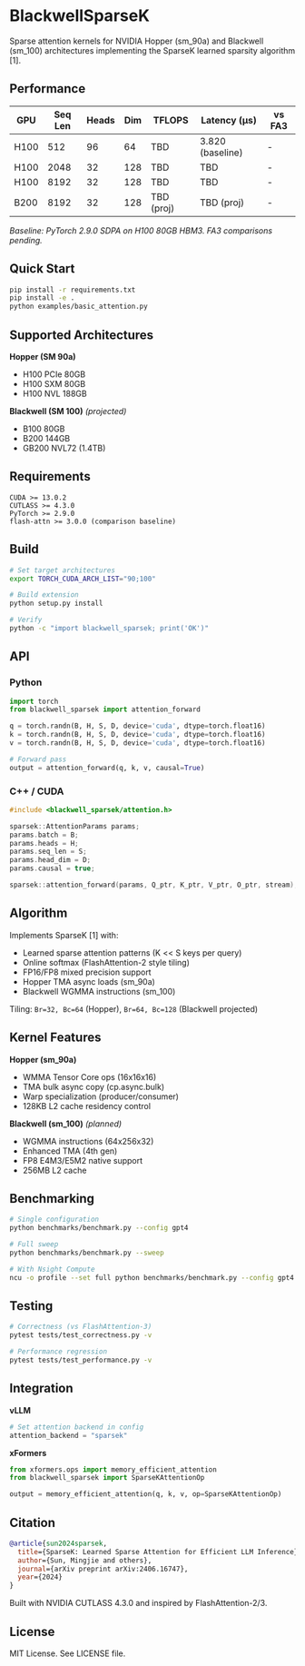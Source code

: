 # BlackwellSparseK

Sparse attention kernels for NVIDIA Hopper (sm_90a) and Blackwell (sm_100) architectures implementing the SparseK learned sparsity algorithm [1].

## Performance

| GPU | Seq Len | Heads | Dim | TFLOPS | Latency (μs) | vs FA3 |
|-----|---------|-------|-----|--------|--------------|--------|
| H100 | 512 | 96 | 64 | TBD | 3.820 (baseline) | - |
| H100 | 2048 | 32 | 128 | TBD | TBD | - |
| H100 | 8192 | 32 | 128 | TBD | TBD | - |
| B200 | 8192 | 32 | 128 | TBD (proj) | TBD (proj) | - |

*Baseline: PyTorch 2.9.0 SDPA on H100 80GB HBM3. FA3 comparisons pending.*

## Quick Start

```bash
pip install -r requirements.txt
pip install -e .
python examples/basic_attention.py
```

## Supported Architectures

**Hopper (SM 90a)**
- H100 PCIe 80GB
- H100 SXM 80GB
- H100 NVL 188GB

**Blackwell (SM 100)** *(projected)*
- B100 80GB
- B200 144GB
- GB200 NVL72 (1.4TB)

## Requirements

```
CUDA >= 13.0.2
CUTLASS >= 4.3.0
PyTorch >= 2.9.0
flash-attn >= 3.0.0 (comparison baseline)
```

## Build

```bash
# Set target architectures
export TORCH_CUDA_ARCH_LIST="90;100"

# Build extension
python setup.py install

# Verify
python -c "import blackwell_sparsek; print('OK')"
```

## API

### Python

```python
import torch
from blackwell_sparsek import attention_forward

q = torch.randn(B, H, S, D, device='cuda', dtype=torch.float16)
k = torch.randn(B, H, S, D, device='cuda', dtype=torch.float16)
v = torch.randn(B, H, S, D, device='cuda', dtype=torch.float16)

# Forward pass
output = attention_forward(q, k, v, causal=True)
```

### C++ / CUDA

```cpp
#include <blackwell_sparsek/attention.h>

sparsek::AttentionParams params;
params.batch = B;
params.heads = H;
params.seq_len = S;
params.head_dim = D;
params.causal = true;

sparsek::attention_forward(params, Q_ptr, K_ptr, V_ptr, O_ptr, stream);
```

## Algorithm

Implements SparseK [1] with:
- Learned sparse attention patterns (K << S keys per query)
- Online softmax (FlashAttention-2 style tiling)
- FP16/FP8 mixed precision support
- Hopper TMA async loads (sm_90a)
- Blackwell WGMMA instructions (sm_100)

Tiling: `Br=32, Bc=64` (Hopper), `Br=64, Bc=128` (Blackwell projected)

## Kernel Features

**Hopper (sm_90a)**
- WMMA Tensor Core ops (16x16x16)
- TMA bulk async copy (cp.async.bulk)
- Warp specialization (producer/consumer)
- 128KB L2 cache residency control

**Blackwell (sm_100)** *(planned)*
- WGMMA instructions (64x256x32)
- Enhanced TMA (4th gen)
- FP8 E4M3/E5M2 native support
- 256MB L2 cache

## Benchmarking

```bash
# Single configuration
python benchmarks/benchmark.py --config gpt4

# Full sweep
python benchmarks/benchmark.py --sweep

# With Nsight Compute
ncu -o profile --set full python benchmarks/benchmark.py --config gpt4
```

## Testing

```bash
# Correctness (vs FlashAttention-3)
pytest tests/test_correctness.py -v

# Performance regression
pytest tests/test_performance.py -v
```

## Integration

**vLLM**
```python
# Set attention backend in config
attention_backend = "sparsek"
```

**xFormers**
```python
from xformers.ops import memory_efficient_attention
from blackwell_sparsek import SparseKAttentionOp

output = memory_efficient_attention(q, k, v, op=SparseKAttentionOp)
```

## Citation

```bibtex
@article{sun2024sparsek,
  title={SparseK: Learned Sparse Attention for Efficient LLM Inference},
  author={Sun, Mingjie and others},
  journal={arXiv preprint arXiv:2406.16747},
  year={2024}
}
```

Built with NVIDIA CUTLASS 4.3.0 and inspired by FlashAttention-2/3.

## License

MIT License. See LICENSE file.

